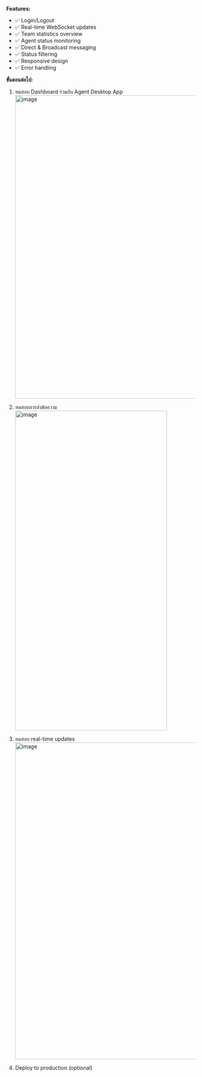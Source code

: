 **Features:**
- ✅ Login/Logout
- ✅ Real-time WebSocket updates
- ✅ Team statistics overview
- ✅ Agent status monitoring
- ✅ Direct & Broadcast messaging
- ✅ Status filtering
- ✅ Responsive design
- ✅ Error handling

**ขั้นตอนต่อไป:**
1. ทดสอบ Dashboard ร่วมกับ Agent Desktop App <br>
<img width="1861" height="807" alt="image" src="https://github.com/user-attachments/assets/ef3532c3-261d-4c78-bfd9-c80ec1b27136" /> <br>
2. ทดสอบการส่งข้อความ <br>
<img width="403" height="851" alt="image" src="https://github.com/user-attachments/assets/8ba8fb9d-64ad-442a-8393-4912f0292208" /> <br>
3. ทดสอบ real-time updates <br>
<img width="1830" height="843" alt="image" src="https://github.com/user-attachments/assets/b1a33b1a-87cd-4306-a003-146c4e31037e" /> <br>

4. Deploy to production (optional)
